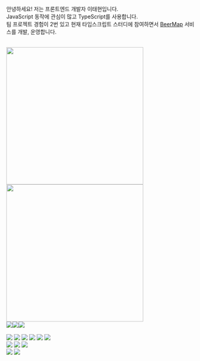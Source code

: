 안녕하세요! 저는 프론트엔드 개발자 이태현입니다.  
JavaScript 동작에 관심이 많고 TypeScript를 사용합니다.  
팀 프로젝트 경험이 2번 있고 현재 타입스크립트 스터디에 참여하면서 [BeerMap](https://beermap.vercel.app) 서비스를 개발, 운영합니다.  
<br />

<img src="https://github-readme-stats.vercel.app/api?username=hamelln&show_icons=true&theme=tokyonight" width="360px">
<img src="https://github-readme-stats.vercel.app/api/top-langs/?username=hamelln&layout=compact&theme=tokyonight" width="360px">

<br />
<div style="display:flex; flex-direction:row;">
    <a href="mailto:hylee.dev@gmail.com">
        <img src="https://img.shields.io/badge/Gmail-EA4335?style=for-the-badge&logo=gmail&logoColor=f2f2f2"> 
    </a>
    <a href="https://www.linkedin.com/in/%ED%83%9C%ED%98%84-%EC%9D%B4-531077273/">
        <img src="https://img.shields.io/badge/linkedin-0A66C2?style=for-the-badge&logo=linkedin&logoColor=f2f2f2"> 
    </a>
    <a href="https://blog.cinntiq.synology.me"><img src="https://img.shields.io/badge/ghost-15171A?style=for-the-badge&logo=ghost&logoColor=f2f2f2"></a>
</div>

<br />

<div align="left">
<img src="https://img.shields.io/badge/React-61DAFB?style=flat&logo=react&logoColor=373737"/>
<img src="https://img.shields.io/badge/Next.js-000000?style=flat&logo=next.js&logoColor=f2f2f2"/>
<img src="https://img.shields.io/badge/TypeScript-3178C6?style=flat&logo=typescript&logoColor=f2f2f2"/>
<img src="https://img.shields.io/badge/HTML5-E34F26?style=flat&logo=html5&logoColor=f2f2f2"/>
<img src="https://img.shields.io/badge/CSS3-1572B6?style=flat&logo=css3&logoColor=f2f2f2"/>
<img src="https://img.shields.io/badge/JavaScript-F7DF1E?style=flat&logo=javascript&logoColor=373737"/>  
</div>

<div align="left">
<img src="https://img.shields.io/badge/Jest-C21325?style=flat&logo=jest&logoColor=f2f2f2"/>
<img src="https://img.shields.io/badge/Storybook-FF4785?style=flat&logo=storybook&logoColor=373737"/>
<img src="https://img.shields.io/badge/Cypress-17202C?style=flat&logo=cypress&logoColor=436252"/>
</div>

<div align="left">
<img src="https://img.shields.io/badge/Figma-F24E1E?style=flat&logo=figma&logoColor=373737"/>
<img src="https://img.shields.io/badge/Discord-5865F2?style=flat&logo=discord&logoColor=f2f2f2"/>
</div>
